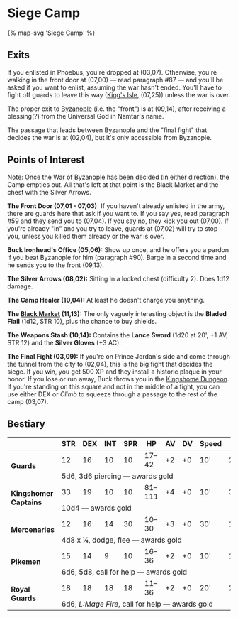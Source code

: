 # Siege Camp

{% map-svg 'Siege Camp' %}

## Exits

If you enlisted in Phoebus, you're dropped at (03,07). Otherwise, you're walking in the front door at (07,00) — read paragraph #87 — and you'll be asked if you want to enlist, assuming the war hasn't ended. You'll have to fight off guards to leave this way ([King's Isle](/dragon-wars/maps/dilmun), (07,25)) unless the war is over.

The proper exit to [Byzanople](/dragon-wars/maps/byzanople) (i.e. the "front") is at (09,14), after receiving a blessing(?) from the Universal God in Namtar's name.

The passage that leads between Byzanople and the "final fight" that decides the war is at (02,04), but it's only accessible from Byzanople.

## Points of Interest

Note: Once the War of Byzanople has been decided (in either direction), the Camp empties out. All that's left at that point is the Black Market and the chest with the Silver Arrows.

**The Front Door (07,01 - 07,03):** If you haven't already enlisted in the army, there are guards here that ask if you want to. If you say yes, read paragraph #59 and they send you to (07,04). If you say no, they kick you out (07,00). If you're already "in" and you try to leave, guards at (07,02) will try to stop you, unless you killed them already or the war is over.

**Buck Ironhead's Office (05,06):** Show up once, and he offers you a pardon if you beat Byzanople for him (paragraph #90). Barge in a second time and he sends you to the front (09,13).

**The Silver Arrows (08,02):** Sitting in a locked chest (difficulty 2). Does 1d12 damage.

**The Camp Healer (10,04):** At least he doesn't charge you anything.

**The [Black Market](/dragon-wars/things-and-stuff/#black-market-1) (11,13):** The only vaguely interesting object is the **Bladed Flail** (1d12, STR 10), plus the chance to buy shields.

**The Weapons Stash (10,14):** Contains the **Lance Sword** (1d20 at 20', +1 AV, STR 12) and the **Silver Gloves** (+3 AC).

**The Final Fight (03,09):** If you're on Prince Jordan's side and come through the tunnel from the city to (02,04), this is the big fight that decides the siege. If you win, you get 500 XP and they install a historic plaque in your honor. If you lose or run away, Buck throws you in the [Kingshome Dungeon](/dragon-wars/maps/kingshome-dungeon). If you're standing on this square and not in the middle of a fight, you can use either DEX or *Climb* to squeeze through a passage to the rest of the camp (03,07).

## Bestiary

<table>
  <thead>
    <tr>
      <th></th>
      <th>STR</th>
      <th>DEX</th>
      <th>INT</th>
      <th>SPR</th>
      <th>HP</th>
      <th>AV</th>
      <th>DV</th>
      <th>Speed</th>
      <th>XP</th>
    </tr>
  </thead>
  <tbody>
    <tr>
      <td rowspan=2><b>Guards</b></td>
      <td class="c">12</td>
      <td class="c">16</td>
      <td class="c">10</td>
      <td class="c">10</td>
      <td class="c">17&ndash;42</td>
      <td class="c">+2</td>
      <td class="c">+0</td>
      <td class="c">10'</td>
      <td class="c">200</td>
    </tr><tr>
      <td colspan=9>5d6, 3d6 piercing — awards gold</td>
    </tr><tr>
      <td rowspan=2><b>Kingshomer<br/>Captains</b></td>
      <td class="c">33</td>
      <td class="c">19</td>
      <td class="c">10</td>
      <td class="c">10</td>
      <td class="c">81&ndash;111</td>
      <td class="c">+4</td>
      <td class="c">+0</td>
      <td class="c">10'</td>
      <td class="c">300</td>
    </tr><tr>
      <td colspan=9>10d4 — awards gold</td>
    </tr><tr>
      <td rowspan=2><b>Mercenaries</b></td>
      <td class="c">12</td>
      <td class="c">16</td>
      <td class="c">14</td>
      <td class="c">30</td>
      <td class="c">10&ndash;30</td>
      <td class="c">+3</td>
      <td class="c">+0</td>
      <td class="c">30'</td>
      <td class="c">100</td>
    </tr><tr>
      <td colspan=9>4d8 x ¼, dodge, flee — awards gold</td>
    </tr><tr>
      <td rowspan=2><b>Pikemen</b></td>
      <td class="c">15</td>
      <td class="c">14</td>
      <td class="c">9</td>
      <td class="c">10</td>
      <td class="c">16&ndash;36</td>
      <td class="c">+2</td>
      <td class="c">+0</td>
      <td class="c">10'</td>
      <td class="c">190</td>
    </tr><tr>
      <td colspan=9>6d6, 5d8, call for help — awards gold</td>
    </tr><tr>
      <td rowspan=2><b>Royal Guards</b></td>
      <td class="c">18</td>
      <td class="c">18</td>
      <td class="c">18</td>
      <td class="c">18</td>
      <td class="c">11&ndash;36</td>
      <td class="c">+2</td>
      <td class="c">+0</td>
      <td class="c">20'</td>
      <td class="c">220</td>
    </tr><tr>
      <td colspan=9>6d6, <i>L:Mage Fire</i>, call for help — awards gold</td>
    </tr>
  </tbody>
</table>
